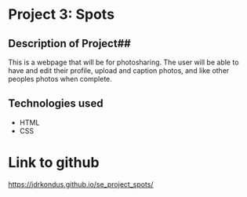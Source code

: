 # Project 3: Spots

## Description of Project##

This is a webpage that will be for photosharing. The user will be able to have and edit their profile, upload and caption photos, and like other peoples photos when complete.

## Technologies used

- HTML
- CSS

# Link to github

https://jdrkondus.github.io/se_project_spots/
